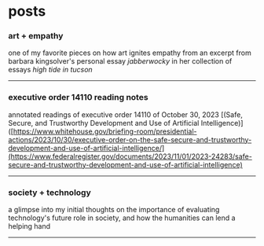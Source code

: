 # posts

### art + empathy

one of my favorite pieces on how art ignites empathy from an excerpt from barbara kingsolver's personal essay *jabberwocky* in her collection of essays *high tide in tucson*
___

### executive order 14110 reading notes

annotated readings of executive order 14110 of October 30, 2023 [(Safe, Secure, and Trustworthy Development and Use of Artificial Intelligence)]([https://www.whitehouse.gov/briefing-room/presidential-actions/2023/10/30/executive-order-on-the-safe-secure-and-trustworthy-development-and-use-of-artificial-intelligence/](https://www.federalregister.gov/documents/2023/11/01/2023-24283/safe-secure-and-trustworthy-development-and-use-of-artificial-intelligence)

___

### society + technology

a glimpse into my initial thoughts on the importance of evaluating technology's future role in society, and how the humanities can lend a helping hand
___

